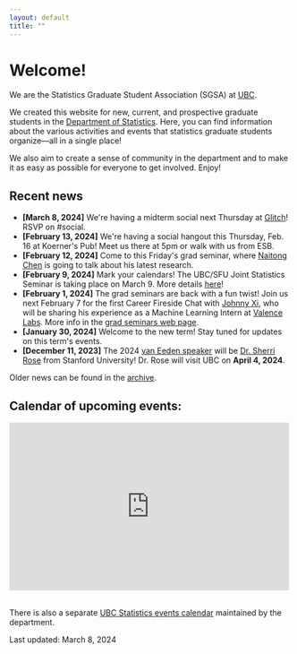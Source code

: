 ```yaml
---
layout: default
title: ""
---
```


# Welcome!

We are the Statistics Graduate Student Association (SGSA)
at [UBC](https://www.ubc.ca/).

We created this website for new, current, 
and prospective graduate students in the
[Department of Statistics](https://www.stat.ubc.ca/).
Here, you can find information about the various activities and events
that statistics graduate students organize&mdash;all in a single place!

We also aim to create a sense of community in the department 
and to make it as easy as possible for everyone to get involved.
Enjoy!

## Recent news

- **[March 8, 2024]** We're having a midterm social next Thursday at 
[Glitch](https://www.glitchvancouver.com/)!
RSVP on #social.
- **[February 13, 2024]** We're having a social hangout this Thursday, Feb. 16
at Koerner's Pub! Meet us there at 5pm or walk with us from ESB.
- **[February 12, 2024]** Come to this Friday's grad seminar,
where [Naitong Chen](https://www.stat.ubc.ca/users/naitong-chen)
is going to talk about his latest research.
- **[February 9, 2024]** Mark your calendars! 
The UBC/SFU Joint Statistics Seminar is taking place on March 9.
More details [here](./ubc-sfu)!
- **[February 1, 2024]** The grad seminars are back with a fun twist!
Join us next February 7 for the first Career Fireside Chat
with [Johnny Xi](https://www.stat.ubc.ca/users/quanhan-johnny-xi),
who will be sharing his experience as a Machine Learning Intern 
at [Valence Labs](https://www.valencelabs.com/). 
More info in the [grad seminars web page](./grad-seminars).
- **[January 30, 2024]** Welcome to the new term! 
Stay tuned for updates on this term's events.
- **[December 11, 2023]** The 2024 [van Eeden speaker](./van-eeden) will be
[Dr. Sherri Rose](https://drsherrirose.org/biocv) from Stanford University!
Dr. Rose will visit UBC on **April 4, 2024**.


Older news can be found in the [archive](./news-archive).


<div class="span9">
	<h2>Calendar of upcoming events:</h2>
	<iframe src="https://calendar.google.com/calendar/embed?height=300&wkst=1&bgcolor=%23ffffff&ctz=America%2FVancouver&showTitle=0&showPrint=0&showCalendars=0&title&src=MjNodWRuYzZvM2VoZzFubmltZTBmbmY4OThAZ3JvdXAuY2FsZW5kYXIuZ29vZ2xlLmNvbQ&src=ZDhibmxnaGlxcmVwc2ZrazNjN2ZsZmlyaWNAZ3JvdXAuY2FsZW5kYXIuZ29vZ2xlLmNvbQ&src=YjF1bDRsajc1YWRtYmVsYWtqOGpkczBoODRAZ3JvdXAuY2FsZW5kYXIuZ29vZ2xlLmNvbQ&color=%23D81B60&color=%238E24AA&color=%23E4C441" style="border-width:0" width="500" height="300" frameborder="0" scrolling="no">
	</iframe>
</div><!--/span-->
<br/>

There is also a separate 
[UBC Statistics events calendar](https://www.stat.ubc.ca/events-calendar)
maintained by the department.


Last updated: March 8, 2024
